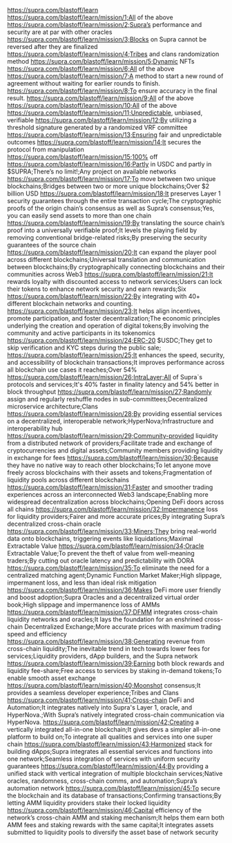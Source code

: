 https://supra.com/blastoff/learn
https://supra.com/blastoff/learn/mission/1;All of the above
https://supra.com/blastoff/learn/mission/2;Supra’s performance and security are at par with other oracles
https://supra.com/blastoff/learn/mission/3;Blocks on Supra cannot be reversed after they are finalized
https://supra.com/blastoff/learn/mission/4;Tribes and clans randomization method
https://supra.com/blastoff/learn/mission/5;Dynamic NFTs
https://supra.com/blastoff/learn/mission/6;All of the above
https://supra.com/blastoff/learn/mission/7;A method to start a new round of agreement without waiting for earlier rounds to finish.
https://supra.com/blastoff/learn/mission/8;To ensure accuracy in the final result.
https://supra.com/blastoff/learn/mission/9;All of the above
https://supra.com/blastoff/learn/mission/10;All of the above
https://supra.com/blastoff/learn/mission/11;Unpredictable, unbiased, verifiable
https://supra.com/blastoff/learn/mission/12;By utilizing a threshold signature generated by a randomized VRF committee
https://supra.com/blastoff/learn/mission/13;Ensuring fair and unpredictable outcomes
https://supra.com/blastoff/learn/mission/14;It secures the protocol from manipulation
https://supra.com/blastoff/learn/mission/15;100% off
https://supra.com/blastoff/learn/mission/16;Partly in USDC and partly in $SUPRA;There’s no limit!;Any project on available networks
https://supra.com/blastoff/learn/mission/17;To move between two unique blockchains;Bridges between two or more unique blockchains;Over $2 billion USD
https://supra.com/blastoff/learn/mission/18;It preserves Layer 1 security guarantees through the entire transaction cycle;The cryptographic proofs of the origin chain’s consensus as well as Supra’s consensus;Yes, you can easily send assets to more than one chain
https://supra.com/blastoff/learn/mission/19;By translating the source chain’s proof into a universally verifiable proof;It levels the playing field by removing conventional bridge-related risks;By preserving the security guarantees of the source chain
https://supra.com/blastoff/learn/mission/20;It can expand the player pool across different blockchains;Universal translation and communication between blockchains;By cryptographically connecting blockchains and their communities across Web3
https://supra.com/blastoff/learn/mission/21;It rewards loyalty with discounted access to network services;Users can lock their tokens to enhance network security and earn rewards;Six
https://supra.com/blastoff/learn/mission/22;By integrating with 40+ different blockchain networks and counting.
https://supra.com/blastoff/learn/mission/23;It helps align incentives, promote participation, and foster decentralization;The economic principles underlying the creation and operation of digital tokens;By involving the community and active participants in its tokenomics
https://supra.com/blastoff/learn/mission/24;ERC-20 $USDC;They get to skip verification and KYC steps during the public sale;
https://supra.com/blastoff/learn/mission/25;It enhances the speed, security, and accessibility of blockchain transactions;It improves performance across all blockchain use cases it reaches;Over 54%
https://supra.com/blastoff/learn/mission/26;IntraLayer;All of Supra`s protocols and services;It's 40% faster in finality latency and 54% better in block throughput
https://supra.com/blastoff/learn/mission/27;Randomly assign and regularly reshuffle nodes in sub-committees;Decentralized microservice architecture;Clans
https://supra.com/blastoff/learn/mission/28;By providing essential services on a decentralized, interoperable network;HyperNova;Infrastructure and interoperability hub
https://supra.com/blastoff/learn/mission/29;Community-provided liquidity from a distributed network of providers;Facilitate trade and exchange of cryptocurrencies and digital assets;Community members providing liquidity in exchange for fees
https://supra.com/blastoff/learn/mission/30;Because they have no native way to reach other blockchains;To let anyone move freely across blockchains with their assets and tokens;Fragmentation of liquidity pools across different blockchains
https://supra.com/blastoff/learn/mission/31;Faster and smoother trading experiences across an interconnected Web3 landscape;Enabling more widespread decentralization across blockchains;Opening DeFi doors across all chains
https://supra.com/blastoff/learn/mission/32;Impermanence loss for liquidity providers;Fairer and more accurate prices;By integrating Supra’s decentralized cross-chain oracle
https://supra.com/blastoff/learn/mission/33;Miners;They bring real-world data onto blockchains, triggering events like liquidations;Maximal Extractable Value
https://supra.com/blastoff/learn/mission/34;Oracle Extractable Value;To prevent the theft of value from well-meaning traders;By cutting out oracle latency and predictability with DORA
https://supra.com/blastoff/learn/mission/35;To eliminate the need for a centralized matching agent;Dynamic Function Market Maker;High slippage, impermanent loss, and less than ideal risk mitigation
https://supra.com/blastoff/learn/mission/36;Makes DeFi more user friendly and boost adoption;Supra Oracles and a decentralized virtual order book;High slippage and impermanence loss of AMMs
https://supra.com/blastoff/learn/mission/37;DFMM integrates cross-chain liquidity networks and oracles;It lays the foundation for an enshrined cross-chain Decentralized Exchange;More accurate prices with maximum trading speed and efficiency
https://supra.com/blastoff/learn/mission/38;Generating revenue from cross-chain liquidity;The inevitable trend in tech towards lower fees for services;Liquidity providers, dApp builders, and the Supra network
https://supra.com/blastoff/learn/mission/39;Earning both block rewards and liquidity fee-share;Free access to services by staking in-demand tokens;To enable smooth asset exchange
https://supra.com/blastoff/learn/mission/40;Moonshot consensus;It provides a seamless developer experience;Tribes and Clans
https://supra.com/blastoff/learn/mission/41;Cross-chain DeFi and Automation;It integrates natively into Supra's Layer 1, oracle, and HyperNova.;With Supra’s natively integrated cross-chain communication via HyperNova.
https://supra.com/blastoff/learn/mission/42;Creating a vertically integrated all-in-one blockchain;It gives devs a simpler all-in-one platform to build on;To integrate all qualities and services into one super chain
https://supra.com/blastoff/learn/mission/43;Harmonized stack for building dApps;Supra integrates all essential services and functions into one network;Seamless integration of services with uniform security guarantees
https://supra.com/blastoff/learn/mission/44;By providing a unified stack with vertical integration of multiple blockchain services;Native oracles, randomness, cross-chain comms, and automation;Supra’s automation network
https://supra.com/blastoff/learn/mission/45;To secure the blockchain and its database of transactions;Confirming transactions;By letting AMM liquidity providers stake their locked liquidity
https://supra.com/blastoff/learn/mission/46;Capital efficiency of the network’s cross-chain AMM and staking mechanism;It helps them earn both AMM fees and staking rewards with the same capital;It integrates assets submitted to liquidity pools to diversify the asset base of network security
